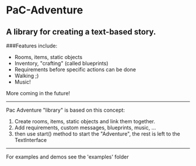 # PaC-Adventure  

A library for creating a text-based story.
---
###Features include:
- Rooms, items, static objects
- Inventory, "crafting" (called blueprints)
- Requirements before specific actions can be done  
- Walking ;)  
- Music!  

More coming in the future!  

---


Pac Adventure "library" is based on this concept:  

1. Create rooms, items, static objects and link them together.
2. Add requirements, custom messages, blueprints, music, ...
3. then use start() method to start the "Adventure", the rest is left to the TextInterface

---
For examples and demos see the 'examples' folder